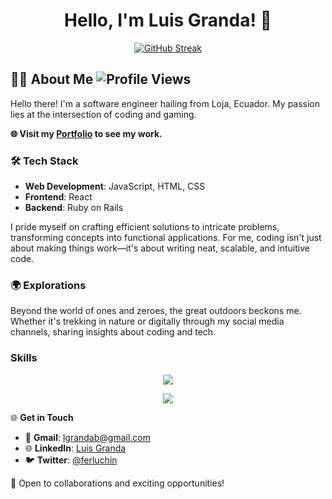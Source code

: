 <h1 align="center">Hello, I'm Luis Granda! 👋</h1>

<p align="center">
  <!--
  <img src="https://streak-stats.demolab.com?user=ferluchin&theme=dark" alt="GitHub Streak" />
  -->
  <a href="https://git.io/streak-stats"><img src="https://streak-stats.demolab.com?user=ferluchin&theme=dark" alt="GitHub Streak" /></a>
</p>  

## 👨‍💻 About Me  ![Profile Views](https://komarev.com/ghpvc/?username=ferluchin&style=plastic&color=brightgreen)

Hello there! I'm a software engineer hailing from Loja, Ecuador. My passion lies at the intersection of coding and gaming.

**🌐 Visit my [Portfolio](https://lfgranda3.netlify.app/) to see my work.**

### 🛠 Tech Stack

- **Web Development**: JavaScript, HTML, CSS
- **Frontend**: React
- **Backend**: Ruby on Rails


I pride myself on crafting efficient solutions to intricate problems, transforming concepts into functional applications. For me, coding isn't just about making things work—it's about writing neat, scalable, and intuitive code.

### 🌍 Explorations
Beyond the world of ones and zeroes, the great outdoors beckons me. Whether it's trekking in nature or digitally through my social media channels, sharing insights about coding and tech.

### Skills

<p align="center">
  <a href="https://skillicons.dev">
    <img src="https://skillicons.dev/icons?i=js,react,nodejs,py,django,html,css,git" />
  </a>
</p>

<p align="center">
  <a href="https://skillicons.dev">
    <img src="https://skillicons.dev/icons?i=express,postgres,mysql,mongodb,docker,nginx,redis,graphql" />
  </a>
</p>

🌐 **Get in Touch**

- 📧 **Gmail**: [lgrandab@gmail.com](mailto:lgrandab@gmail.com)
- 🌐 **LinkedIn**: [Luis Granda](https://www.linkedin.com/in/luis-granda/)
- 🐦 **Twitter**: [@ferluchin](https://twitter.com/ferluchin/)

💼 Open to collaborations and exciting opportunities!


